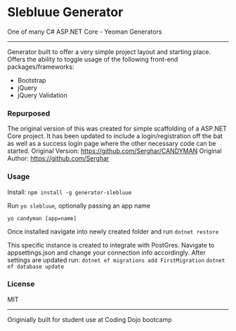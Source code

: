 # Slebluue Generator
One of many C# ASP.NET Core - Yeoman Generators
******
Generator built to offer a very simple project layout and starting place.
Offers the ability to toggle usage of the following front-end packages/frameworks:
 - Bootstrap
 - jQuery
 - jQuery Validation

### Repurposed
The original version of this was created for simple scaffolding of a ASP.NET Core project. 
It has been updated to include a login/registration off the bat as well as a success login
page where the other necessary code can be started.
Original Version: https://github.com/Serghar/CANDYMAN
Original Author: https://github.com/Serghar

### Usage
Install: ```npm install -g generator-slebluue```

Run ```yo slebluue```, optionally passing an app name
```
yo candyman [app=name]
```

Once installed navigate into newly created folder and run ```dotnet restore```

This specific instance is created to integrate with PostGres.
Navigate to appsettings.json and change your connection info accordingly.
After settings are updated run:
```dotnet ef migrations add FirstMigration```
```dotnet ef database update```

### License

MIT

------
Originially built for student use at Coding Dojo bootcamp
